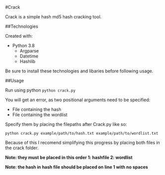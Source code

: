 #Crack

Crack is a simple hash md5 hash cracking tool.

##Technologies

Created with:
* Python 3.8
  * Argparse
  * Datetime
  * Hashlib

Be sure to install these technologies and libaries before following usage.

##Usage

Run using python `python crack.py`

You will get an error, as two positional arguments need to be specified:
  * File containing the hash
  * File containing the wordlist
  
Specify them by placing the filepaths after Crack.py like so:

`python crack.py example/path/to/hash.txt example/path/to/wordlist.txt`

Because of this I recomend simplifying this progress by placing both files in the crack folder.

**Note: they must be placed in this order 1: hashfile 2: wordlist**

**Note: the hash in hash file should be placed on line 1 with no spaces**

